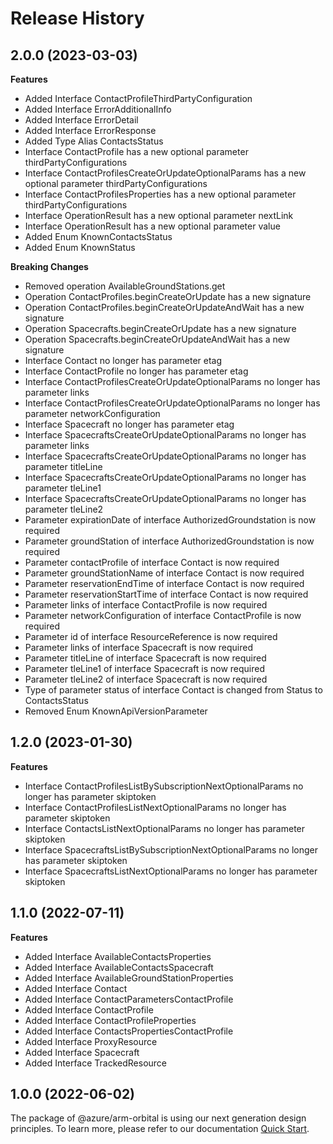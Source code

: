 # Release History
    
## 2.0.0 (2023-03-03)
    
**Features**

  - Added Interface ContactProfileThirdPartyConfiguration
  - Added Interface ErrorAdditionalInfo
  - Added Interface ErrorDetail
  - Added Interface ErrorResponse
  - Added Type Alias ContactsStatus
  - Interface ContactProfile has a new optional parameter thirdPartyConfigurations
  - Interface ContactProfilesCreateOrUpdateOptionalParams has a new optional parameter thirdPartyConfigurations
  - Interface ContactProfilesProperties has a new optional parameter thirdPartyConfigurations
  - Interface OperationResult has a new optional parameter nextLink
  - Interface OperationResult has a new optional parameter value
  - Added Enum KnownContactsStatus
  - Added Enum KnownStatus

**Breaking Changes**

  - Removed operation AvailableGroundStations.get
  - Operation ContactProfiles.beginCreateOrUpdate has a new signature
  - Operation ContactProfiles.beginCreateOrUpdateAndWait has a new signature
  - Operation Spacecrafts.beginCreateOrUpdate has a new signature
  - Operation Spacecrafts.beginCreateOrUpdateAndWait has a new signature
  - Interface Contact no longer has parameter etag
  - Interface ContactProfile no longer has parameter etag
  - Interface ContactProfilesCreateOrUpdateOptionalParams no longer has parameter links
  - Interface ContactProfilesCreateOrUpdateOptionalParams no longer has parameter networkConfiguration
  - Interface Spacecraft no longer has parameter etag
  - Interface SpacecraftsCreateOrUpdateOptionalParams no longer has parameter links
  - Interface SpacecraftsCreateOrUpdateOptionalParams no longer has parameter titleLine
  - Interface SpacecraftsCreateOrUpdateOptionalParams no longer has parameter tleLine1
  - Interface SpacecraftsCreateOrUpdateOptionalParams no longer has parameter tleLine2
  - Parameter expirationDate of interface AuthorizedGroundstation is now required
  - Parameter groundStation of interface AuthorizedGroundstation is now required
  - Parameter contactProfile of interface Contact is now required
  - Parameter groundStationName of interface Contact is now required
  - Parameter reservationEndTime of interface Contact is now required
  - Parameter reservationStartTime of interface Contact is now required
  - Parameter links of interface ContactProfile is now required
  - Parameter networkConfiguration of interface ContactProfile is now required
  - Parameter id of interface ResourceReference is now required
  - Parameter links of interface Spacecraft is now required
  - Parameter titleLine of interface Spacecraft is now required
  - Parameter tleLine1 of interface Spacecraft is now required
  - Parameter tleLine2 of interface Spacecraft is now required
  - Type of parameter status of interface Contact is changed from Status to ContactsStatus
  - Removed Enum KnownApiVersionParameter
    
    
## 1.2.0 (2023-01-30)
    
**Features**

  - Interface ContactProfilesListBySubscriptionNextOptionalParams no longer has parameter skiptoken
  - Interface ContactProfilesListNextOptionalParams no longer has parameter skiptoken
  - Interface ContactsListNextOptionalParams no longer has parameter skiptoken
  - Interface SpacecraftsListBySubscriptionNextOptionalParams no longer has parameter skiptoken
  - Interface SpacecraftsListNextOptionalParams no longer has parameter skiptoken
    
    
## 1.1.0 (2022-07-11)
    
**Features**

  - Added Interface AvailableContactsProperties
  - Added Interface AvailableContactsSpacecraft
  - Added Interface AvailableGroundStationProperties
  - Added Interface Contact
  - Added Interface ContactParametersContactProfile
  - Added Interface ContactProfile
  - Added Interface ContactProfileProperties
  - Added Interface ContactsPropertiesContactProfile
  - Added Interface ProxyResource
  - Added Interface Spacecraft
  - Added Interface TrackedResource
    
    
## 1.0.0 (2022-06-02)

The package of @azure/arm-orbital is using our next generation design principles. To learn more, please refer to our documentation [Quick Start](https://aka.ms/js-track2-quickstart).
